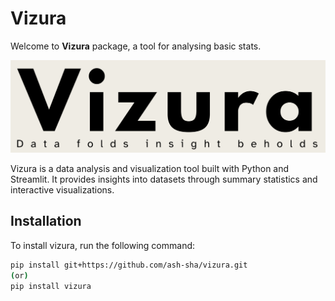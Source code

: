 # Vizura

Welcome to **Vizura** package, a tool for analysing basic stats.

![Vizura Logo](https://raw.githubusercontent.com/ash-sha/vizura/refs/heads/main/logo.png)



Vizura is a data analysis and visualization tool built with Python and Streamlit. It provides insights into datasets through summary statistics and interactive visualizations.

## Installation

To install vizura, run the following command:

```bash
pip install git+https://github.com/ash-sha/vizura.git
(or)
pip install vizura
